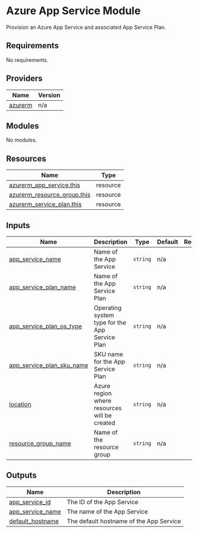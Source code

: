 # Azure App Service Module

Provision an Azure App Service and associated App Service Plan.

<!-- BEGIN_TF_DOCS -->
## Requirements

No requirements.

## Providers

| Name | Version |
|------|---------|
| <a name="provider_azurerm"></a> [azurerm](#provider\_azurerm) | n/a |

## Modules

No modules.

## Resources

| Name | Type |
|------|------|
| [azurerm_app_service.this](https://registry.terraform.io/providers/hashicorp/azurerm/latest/docs/resources/app_service) | resource |
| [azurerm_resource_group.this](https://registry.terraform.io/providers/hashicorp/azurerm/latest/docs/resources/resource_group) | resource |
| [azurerm_service_plan.this](https://registry.terraform.io/providers/hashicorp/azurerm/latest/docs/resources/service_plan) | resource |

## Inputs

| Name | Description | Type | Default | Required |
|------|-------------|------|---------|:--------:|
| <a name="input_app_service_name"></a> [app\_service\_name](#input\_app\_service\_name) | Name of the App Service | `string` | n/a | yes |
| <a name="input_app_service_plan_name"></a> [app\_service\_plan\_name](#input\_app\_service\_plan\_name) | Name of the App Service Plan | `string` | n/a | yes |
| <a name="input_app_service_plan_os_type"></a> [app\_service\_plan\_os\_type](#input\_app\_service\_plan\_os\_type) | Operating system type for the App Service Plan | `string` | n/a | yes |
| <a name="input_app_service_plan_sku_name"></a> [app\_service\_plan\_sku\_name](#input\_app\_service\_plan\_sku\_name) | SKU name for the App Service Plan | `string` | n/a | yes |
| <a name="input_location"></a> [location](#input\_location) | Azure region where resources will be created | `string` | n/a | yes |
| <a name="input_resource_group_name"></a> [resource\_group\_name](#input\_resource\_group\_name) | Name of the resource group | `string` | n/a | yes |

## Outputs

| Name | Description |
|------|-------------|
| <a name="output_app_service_id"></a> [app\_service\_id](#output\_app\_service\_id) | The ID of the App Service |
| <a name="output_app_service_name"></a> [app\_service\_name](#output\_app\_service\_name) | The name of the App Service |
| <a name="output_default_hostname"></a> [default\_hostname](#output\_default\_hostname) | The default hostname of the App Service |
<!-- END_TF_DOCS -->
